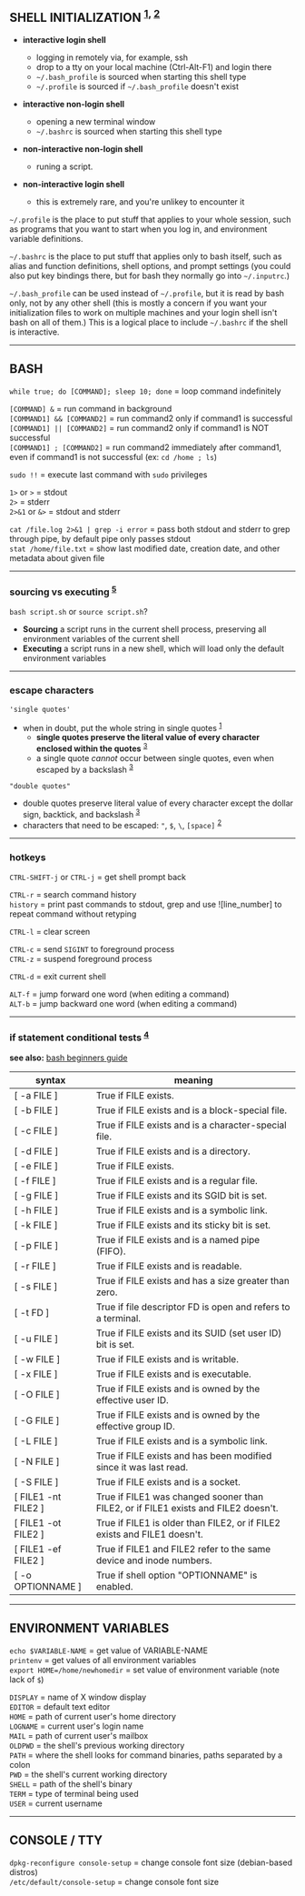 
## SHELL INITIALIZATION <sup>[1], [2]</sup> 

- **interactive login shell**
  - logging in remotely via, for example, ssh
  - drop to a tty on your local machine (Ctrl-Alt-F1) and login there
  - `~/.bash_profile` is sourced when starting this shell type
  - `~/.profile` is sourced if `~/.bash_profile` doesn't exist

- **interactive non-login shell**
  - opening a new terminal window
  - `~/.bashrc` is sourced when starting this shell type

- **non-interactive non-login shell**
  - runing a script.

- **non-interactive login shell**
  - this is extremely rare, and you're unlikey to encounter it

`~/.profile` is the place to put stuff that applies to your whole session, such as programs that you want to start when you log in, and environment variable definitions.  

`~/.bashrc` is the place to put stuff that applies only to bash itself, such as alias and function definitions, shell options, and prompt settings (you could also put key bindings there, but for bash they normally go into `~/.inputrc`.)  

`~/.bash_profile` can be used instead of `~/.profile`, but it is read by bash only, not by any other shell (this is mostly a concern if you want your initialization files to work on multiple machines and your login shell isn't bash on all of them.) This is a logical place to include `~/.bashrc` if the shell is interactive.  


---
## BASH

`while true; do [COMMAND]; sleep 10; done` = loop command indefinitely

`[COMMAND] &`              = run command in background  
`[COMMAND1] && [COMMAND2]` = run command2 only if command1 is successful  
`[COMMAND1] || [COMMAND2]` = run command2 only if command1 is NOT successful  
`[COMMAND1] ; [COMMAND2]`  = run command2 immediately after command1, even if command1 is not successful (ex: `cd /home ; ls`)

`sudo !!` = execute last command with `sudo` privileges

`1>` or `>`    = stdout  
`2>`           = stderr  
`2>&1` or `&>` = stdout and stderr

`cat /file.log 2>&1 | grep -i error` = pass both stdout and stderr to grep through pipe, by default pipe only passes stdout  
`stat /home/file.txt`                = show last modified date, creation date, and other metadata about given file

---
### sourcing vs executing <sup>[5]</sup> 

`bash script.sh` or `source script.sh`?
- **Sourcing** a script runs in the current shell process, preserving all environment variables of the current shell
- **Executing** a script runs in a new shell, which will load only the default environment variables 

---
### escape characters

`'single quotes'`
- when in doubt, put the whole string in single quotes <sup>[1]</sup> 
  - **single quotes preserve the literal value of every character enclosed within the quotes** <sup>[3]</sup> 
  - a single quote *cannot* occur between single quotes, even when escaped by a backslash <sup>[3]</sup> 

`"double quotes"`
- double quotes preserve literal value of every character except the dollar sign, backtick, and backslash <sup>[3]</sup> 
- characters that need to be escaped: `"`, `$`, `\`, `[space]` <sup>[2]</sup> 

---
### hotkeys

`CTRL-SHIFT-j` or `CTRL-j` = get shell prompt back

`CTRL-r` = search command history  
`history` = print past commands to stdout, grep and use ![line_number] to repeat command without retyping

`CTRL-l` = clear screen

`CTRL-c` = send `SIGINT` to foreground process  
`CTRL-z` = suspend foreground process

`CTRL-d` = exit current shell

`ALT-f` = jump forward one word  (when editing a command)  
`ALT-b` = jump backward one word (when editing a command)

---
### if statement conditional tests <sup>[4]</sup> 

**see also:** [bash beginners guide](http://tldp.org/LDP/Bash-Beginners-Guide/html/sect_07_01.html)

| syntax              | meaning                                                                            |
|---------------------|------------------------------------------------------------------------------------|
| [ -a FILE ]         | True if FILE exists.                                                               |
| [ -b FILE ]         | True if FILE exists and is a block-special file.                                   |
| [ -c FILE ]         | True if FILE exists and is a character-special file.                               |
| [ -d FILE ]         | True if FILE exists and is a directory.                                            |
| [ -e FILE ]         | True if FILE exists.                                                               |
| [ -f FILE ]         | True if FILE exists and is a regular file.                                         |
| [ -g FILE ]         | True if FILE exists and its SGID bit is set.                                       |
| [ -h FILE ]         | True if FILE exists and is a symbolic link.                                        |
| [ -k FILE ]         | True if FILE exists and its sticky bit is set.                                     |
| [ -p FILE ]         | True if FILE exists and is a named pipe (FIFO).                                    |
| [ -r FILE ]         | True if FILE exists and is readable.                                               |
| [ -s FILE ]         | True if FILE exists and has a size greater than zero.                              |
| [ -t FD ]           | True if file descriptor FD is open and refers to a terminal.                       |
| [ -u FILE ]         | True if FILE exists and its SUID (set user ID) bit is set.                         |
| [ -w FILE ]         | True if FILE exists and is writable.                                               |
| [ -x FILE ]         | True if FILE exists and is executable.                                             |
| [ -O FILE ]         | True if FILE exists and is owned by the effective user ID.                         |
| [ -G FILE ]         | True if FILE exists and is owned by the effective group ID.                        |
| [ -L FILE ]         | True if FILE exists and is a symbolic link.                                        |
| [ -N FILE ]         | True if FILE exists and has been modified since it was last read.                  |
| [ -S FILE ]         | True if FILE exists and is a socket.                                               |
| [ FILE1 -nt FILE2 ] | True if FILE1 was changed sooner than FILE2, or if FILE1 exists and FILE2 doesn't. |
| [ FILE1 -ot FILE2 ] | True if FILE1 is older than FILE2, or if FILE2 exists and FILE1 doesn't.           |
| [ FILE1 -ef FILE2 ] | True if FILE1 and FILE2 refer to the same device and inode numbers.                |
| [ -o OPTIONNAME ]   | True if shell option "OPTIONNAME" is enabled.                                      |


---
## ENVIRONMENT VARIABLES

`echo $VARIABLE-NAME`          = get value of VARIABLE-NAME  
`printenv`                     = get values of all environment variables  
`export HOME=/home/newhomedir` = set value of environment variable (note lack of `$`)
 
`DISPLAY` = name of X window display  
`EDITOR`  = default text editor  
`HOME`    = path of current user's home directory  
`LOGNAME` = current user's login name  
`MAIL`    = path of current user's mailbox  
`OLDPWD`  = the shell's previous working directory  
`PATH`    = where the shell looks for command binaries, paths separated by a colon  
`PWD`     = the shell's current working directory  
`SHELL`   = path of the shell's binary  
`TERM`    = type of terminal being used  
`USER`    = current username


---
## CONSOLE / TTY

`dpkg-reconfigure console-setup`    = change console font size (debian-based distros)  
`/etc/default/console-setup`        = change console font size

[1]: https://stackoverflow.com/questions/15783701/which-characters-need-to-be-escaped-when-using-bash#20053121  
[2]: https://www.shellscript.sh/escape.html  
[3]: http://tldp.org/LDP/Bash-Beginners-Guide/html/sect_03_03.html  
[4]: http://tldp.org/LDP/Bash-Beginners-Guide/html/sect_07_01.html  
[5]: https://superuser.com/questions/176783/what-is-the-difference-between-executing-a-bash-script-vs-sourcing-it/176788#176788   
[6]: https://medium.com/@abhinavkorpal/bash-profile-vs-bashrc-c52534a787d3   
[7]: https://askubuntu.com/questions/879364/differentiate-interactive-login-and-non-interactive-non-login-shell  

